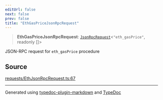 ```yaml
---
editUrl: false
next: false
prev: false
title: "EthGasPriceJsonRpcRequest"
---
```


> **EthGasPriceJsonRpcRequest**: [`JsonRpcRequest`](/generated/tevm/jsonrpc/type-aliases/jsonrpcrequest/)\<`"eth_gasPrice"`, readonly []\>

JSON-RPC request for `eth_gasPrice` procedure

## Source

[requests/EthJsonRpcRequest.ts:67](https://github.com/evmts/tevm-monorepo/blob/main/packages/procedures-spec/src/requests/EthJsonRpcRequest.ts#L67)

***
Generated using [typedoc-plugin-markdown](https://www.npmjs.com/package/typedoc-plugin-markdown) and [TypeDoc](https://typedoc.org/)
